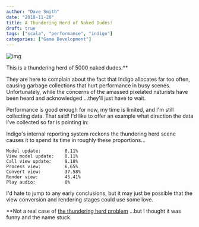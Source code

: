 ```yaml
---
author: "Dave Smith"
date: "2018-11-20"
title: A Thundering Herd of Naked Dudes!
draft: true
tags: ["scala", "performance", "indigo"]
categories: ["Game Development"]
---
```


![img](/fppixels/images/thundering_herd.png)

This is a thundering herd of 5000 naked dudes.**

They are here to complain about the fact that Indigo allocates far too often, causing garbage collections that hurt performance in busy scenes. Unfortunately, while the concerns of the amassed pixelated naturists have been heard and acknowledged ...they'll just have to wait.

Performance is good enough for now, my time is limited, and I'm still collecting data. That said! I'd like to offer an example what direction the data I've collected so far is pointing in:

Indigo's internal reporting system reckons the thundering herd scene causes it to spend its time in roughly these proportions...

```
Model update:         0.11%
View model update:    0.11%
Call view update:     9.18%
Process view:         6.65%
Convert view:         37.58%
Render view:          45.41%
Play audio:           0%
```

I'd hate to jump to any early conclusions, but it may just be possible that the view conversion and rendering stages could use some love.

**Not a real case of [the thundering herd problem](https://en.wikipedia.org/wiki/Thundering_herd_problem) ...but I thought it was funny and the name stuck.
